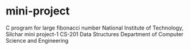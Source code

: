 # mini-project
C program for large fibonacci number
National Institute of Technology, Silchar
mini project-1
CS-201
Data Structures
Department of Computer Science and Engineering


